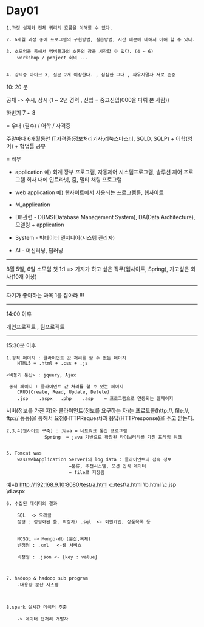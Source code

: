 # Day01
	1.과정 설계와 전체 쿼리의 흐름을 이해할 수 없다.

	2. 6개월 과정 중에 프로그램의 구현방법, 실습방법, 시간 배분에 대해서 이해 할 수 있다.

	3. 소모임을 통해서 멤버들과의 소통의 장을 시작할 수 있다. (4 ~ 6)
		workshop / project 회의 ...


	4. 강의중 마이크 X, 질문 2개 이상한다. , 심심한 그대 , 싸우지말자 서로 존중 


10: 20 분 



공채 -> 수시, 상시 (1 ~  2년 경력 , 신입 = 중고신입(000을 다뤄 본 사람))

하반기 7 ~ 8

= 우대 (필수) /  어학 / 자격증

주말마다 6개월동안 IT자격증(정보처리기사,리눅스마스터, SQLD, SQLP) + 어학(영어) + 협업툴 공부 




= 직무 

   - application  예) 회계 장부 프로그램, 자동제어 시스템프로그램, 솔루션 제어 프로그램
		      회사 내에 인트라넷, 줌, 멀티 채팅 프로그램

	
   - web application 예) 웹사이트에서 사용되는 프로그램들, 웹사이트 

	

   - M_application 
	


   - DB관련 - DBMS(Database Management System), DA(Data Architecture), 모델링  + application

	
	
   - System - 빅데이터 엔지니어(시스템 관리자)
	
	
   - AI - 머신러닝, 딥러닝










<hr>

8월 5일, 6일 소모임 첫 1:1 
=> 가지가 하고 싶은 직무(웹사이트, Spring), 가고싶은 회사(10개 이상)

<hr>


자기가 좋아하는 과목 1를 잡아라 !!!


<hr>

14:00 이후 

개인프로젝트 , 팀프로젝트


<hr>

15:30분 이후 

	1.정적 페이지 : 클라이언트 값 처리를 할 수 없는 페이지
		HTML5 = .html +	.css + .js

  	<비동기 통신> : jquery, Ajax

 	 동적 페이지 : 클라이언트 값 처리를 할 수 있는 페이지
		CRUD(Create, Read, Update, Delete)
		.jsp	.aspx	.php	.asp 	= 프로그램으로 연동되는 웹페이지


서버(정보를 가진 자)와 클라이언트(정보를 요구하는 자)는 프로토콜(http://, file://, ftp:// 등등)을 통해서
요청(HTTPRequest)과 응답(HTTPresponse)을 주고 받는다.


	2,3,4(웹사이트 구축) : Java = 네트워크 통신 프로그램 
			      Spring  = java 기반으로 확장된 라이브러리를 가진 프레임 워크


	5. Tomcat was
   		was(WebApplication Server)의 log data : 클라이언트의 접속 정보
  						   =분류, 추천시스템, 모션 인식 데이터
						   = file로 저장됨
						   
예시) http://192.168.9.10:8080/test/a.html
   	c:\test\a.html
   	       \b.html
	       \c.jsp	
	       \d.aspx



	6. 수집된 데이터의 결과

 		SQL  -> 오라클
		정형 : 정형화된 틀. 확장자) .sql  <- 회원가입, 상품목록 등 


 		NOSQL -> Mongo-db (분산,복제)
		반정형 : .xml   <-웹 서비스 

		비정형 : .json	<- {key : value}



	7. hadoop & hadoop sub program
		-대용량 분산 시스템 



	8.spark 실시간 데이터 추출

		-> 데이터 전처리 개발자 





